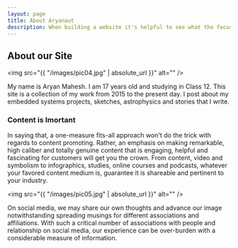 ```yaml
---
layout: page
title: About Aryanaut
description: When building a website it's helpful to see what the focus of your site is. This page is an example of how to show a website's focus.
---
```

## About our Site

<span class="image left"><img src="{{ "/images/pic04.jpg" | absolute_url }}" alt="" /></span>

My name is Aryan Mahesh. I am 17 years old and studying in Class 12. This site is a collection of my work from 2015 to the present day. I post about my embedded systems projects, sketches, astrophysics and stories that I write.

### Content is Imortant
<div class="box">
  <p>
  In saying that, a one-measure fits-all approach won't do the trick with regards to content promoting. Rather, an emphasis on making remarkable, high caliber and totally genuine content that is engaging, helpful and fascinating for customers will get you the crown. From content, video and symbolism to infographics, studies, online courses and podcasts, whatever your favored content medium is, guarantee it is shareable and pertinent to your industry.
  </p>
</div>

<span class="image left"><img src="{{ "/images/pic05.jpg" | absolute_url }}" alt="" /></span>

On social media, we may share our own thoughts and advance our image notwithstanding spreading musings for different associations and affiliations. With such a critical number of associations with people and relationship on social media, our experience can be over-burden with a considerable measure of information.
